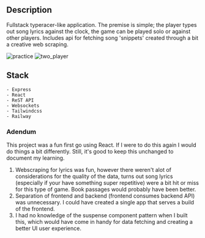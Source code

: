 ## Description
Fullstack typeracer-like application. The premise is simple; the player types out song lyrics against the clock, the game can be played solo or against other players. Includes api for fetching song 'snippets' created through a bit a creative web scraping.
 
<img src="https://i.imgur.com/kwD0hNw.gif" alt="practice">   
<img src="https://i.imgur.com/WcHJk0i.gif" alt="two_player">

## Stack
```
- Express
- React
- ReST API
- Websockets
- Tailwindcss
- Railway
```

### Adendum
This project was a fun first go using React. If I were to do this again I would do things a bit differently. Still, it's good to keep this unchanged to document my learning.
1. Webscraping for lyrics was fun, however there weren't alot of considerations for the quality of the data, turns out song lyrics (especially if your have something super repetitive) were a bit hit or miss for this type of game. Book passages would probably have been better.
2. Separation of frontend and backend (frontend consumes backend API) was unnecessary. I could have created a single app that serves a build of the frontend.
3. I had no knowledge of the suspense component pattern when I built this, which would have come in handy for data fetching and creating a better UI user experience.
